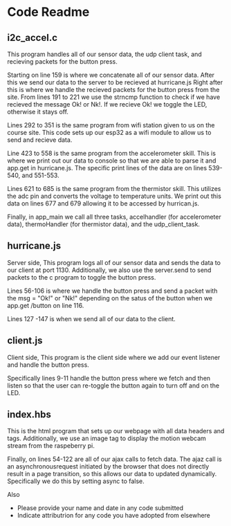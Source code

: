 # Code Readme

i2c_accel.c
-----------
This program handles all of our sensor data, the udp client task, and recieving packets for the button press. 

Starting on line 159 is where we concatenate all of our sensor data. After this we send our data to the server to be recieved at hurricane.js
Right after this is where we handle the recieved packets for the button press from the site. From lines 191 to 221 we use the strncmp function 
to check if we have recieved the message Ok! or Nk!. If we recieve Ok! we toggle the LED, otherwise it stays off.

Lines 292 to 351 is the same program from wifi station given to us on the course site. This code sets up our esp32 as a wifi module to allow us to 
send and recieve data. 

Line 423 to 558 is the same program from the accelerometer skill. This is where we print out our data to console so that we are able to parse it and app.get in
hurricane.js. The specific print lines of the data are on lines 539-540, and 551-553.

Lines 621 to 685 is the same program from the thermistor skill. This utilizes the adc pin and converts the voltage to temperature units. We print out this data on lines 677 and 679 allowing it to be accessed by hurrican.js. 

Finally, in app_main we call all three tasks, accelhandler (for accelerometer data), thermoHandler (for thermistor data), and the udp_client_task. 

hurricane.js
------------
Server side, This program logs all of our sensor data and sends the data to our client at port 1130. Additionally, we also use the server.send to send packets to the c program to toggle the button press. 

Lines 56-106 is where we handle the button press and send a packet with the msg = "Ok!" or "Nk!" depending on the satus of the button when we app.get /button on line 116.

Lines 127 -147 is when we send all of our data to the client. 

client.js
------------
Client side, This program is the client side where we add our event listener and handle the button press. 

Specifically lines 9-11 handle the button press where we fetch and then listen so that the user can re-toggle the button again to turn off and on the LED. 

index.hbs
------------
This is the html program that sets up our webpage with all data headers and tags. Additionally, we use an image tag to display the motion webcam stream from the raspeberry pi. 

Finally, on lines 54-122 are all of our ajax calls to fetch data. The ajaz call is an asynchronousrequest initiated by the browser that does not directly result in a page transition, so this allows our data to updated dynamically. Specifically we do this by setting async to false. 









Also
- Please provide your name and date in any code submitted
- Indicate attributrion for any code you have adopted from elsewhere
